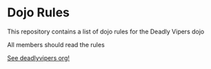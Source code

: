 Dojo Rules
==========

This repository contains a list of dojo rules for the Deadly Vipers dojo

All members should read the rules

[See deadlyvipers org!](https://github.com/deadlyvipers)

